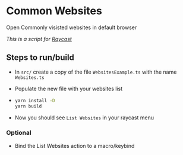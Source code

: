 # Common Websites

Open Commonly visisted websites in default browser

*This is a script for [Raycast](https://www.raycast.com)*

## Steps to run/build

+ In `src/` create a copy of the file `WebsitesExample.ts` with the name `Websites.ts`

+ Populate the new file with your websites list

+ ```sh
  yarn install -D 
  yarn build
  ```

+ Now you should see `List Websites` in your raycast menu

### Optional

+ Bind the List Websites action to a macro/keybind
